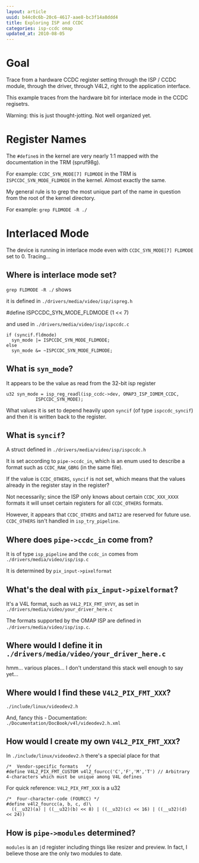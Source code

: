 ```yaml
---
layout: article
uuid: b44c0c6b-20c6-4617-aae8-bc3f14a8ddd4
title: Exploring ISP and CCDC
categories: isp-ccdc omap
updated_at: 2010-08-05
---
```


Goal
====

Trace from a hardware CCDC register setting through the ISP / CCDC module, through the driver, through V4L2, right to the application interface.

This example traces from the hardware bit for interlace mode in the CCDC regisetrs.

Warning: this is just thought-jotting. Not well organized yet.

Register Names
===========

The `#define`s in the kernel are very nearly 1:1 mapped with the documentation in the TRM (spruf98g).

For example: `CCDC_SYN_MODE[7] FLDMODE` in the TRM is `ISPCCDC_SYN_MODE_FLDMODE` in the kernel. Almost exactly the same.

My general rule is to grep the most unique part of the name in question from the root of the kernel directory.

For example: `grep FLDMODE -R ./`


Interlaced Mode
===========

The device is running in interlace mode even with `CCDC_SYN_MODE[7] FLDMODE` set to 0. Tracing...

Where is interlace mode set?
----------------

`grep FLDMODE -R ./` shows

it is defined in `./drivers/media/video/isp/ispreg.h` 

  #define ISPCCDC_SYN_MODE_FLDMODE    (1 << 7)


and used in `./drivers/media/video/isp/ispccdc.c`

    if (syncif.fldmode)
      syn_mode |= ISPCCDC_SYN_MODE_FLDMODE;
    else
      syn_mode &= ~ISPCCDC_SYN_MODE_FLDMODE;


What is `syn_mode`?
-----------------

It appears to be the value as read from the 32-bit isp register

    u32 syn_mode = isp_reg_readl(isp_ccdc->dev, OMAP3_ISP_IOMEM_CCDC,
               ISPCCDC_SYN_MODE);

What values it is set to depend heavily upon `syncif` (of type `ispccdc_syncif`) and then it is written back to the register.


What is `syncif`?
----------------

A struct defined in `./drivers/media/video/isp/ispccdc.h`

It is set according to `pipe->ccdc_in`, which is an enum used to describe a format such as `CCDC_RAW_GBRG` (in the same file).

If the value is `CCDC_OTHERS`, `syncif` is not set, which means that the values already in the register stay in the register?

Not necessarily; since the ISP only knows about certain `CCDC_XXX_XXXX` formats it will unset certain registers for all `CCDC_OTHERS` formats.

However, it appears that `CCDC_OTHERS` and `DAT12` are reserved for future use. `CCDC_OTHERS` isn't handled in `isp_try_pipeline`.


Where does `pipe->ccdc_in` come from?
----------------

It is of type `isp_pipeline` and the `ccdc_in` comes from `./drivers/media/video/isp/isp.c`

It is determined by `pix_input->pixelformat`


What's the deal with `pix_input->pixelformat`?
--------------

It's a V4L format, such as `V4L2_PIX_FMT_UYVY`, as set in `./drivers/media/video/your_driver_here.c`

The formats supported by the OMAP ISP are defined in `./drivers/media/video/isp/isp.c`.


Where would I define it in `./drivers/media/video/your_driver_here.c`
--------------

hmm... various places... I don't understand this stack well enough to say yet...


Where would I find these `V4L2_PIX_FMT_XXX`?
--------------

`./include/linux/videodev2.h`

And, fancy this - Documentation: `./Documentation/DocBook/v4l/videodev2.h.xml`

How would I create my own `V4L2_PIX_FMT_XXX`?
--------------

In `./include/linux/videodev2.h` there's a special place for that

    /*  Vendor-specific formats   */
    #define V4L2_PIX_FMT_CUSTOM v4l2_fourcc('C','F','M','T') // Arbitrary 4-characters which must be unique among V4L defines

For quick reference: `V4L2_PIX_FMT_XXX` is a u32

    /*  Four-character-code (FOURCC) */
    #define v4l2_fourcc(a, b, c, d)\
      ((__u32)(a) | ((__u32)(b) << 8) | ((__u32)(c) << 16) | ((__u32)(d) << 24))


How is `pipe->modules` determined?
-------------

`modules` is an `|`d register including things like resizer and preview. In fact, I believe those are the only two modules to date.

